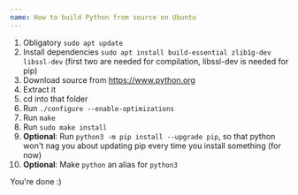 ```yaml
---
name: How to build Python from source on Ubuntu
---
```


1. Obligatory `sudo apt update`
2. Install dependencies `sudo apt install build-essential zlib1g-dev libssl-dev` (first two are needed for compilation, libssl-dev is needed for pip)
3. Download source from https://www.python.org
4. Extract it
5. cd into that folder
6. Run `./configure --enable-optimizations`
7. Run `make`
8. Run `sudo make install`
9. **Optional**: Run `python3 -m pip install --upgrade pip`, so that python won't nag you about updating pip every time you install something (for now)
10. **Optional**: Make `python` an alias for `python3`

You're done :)
